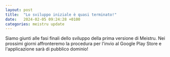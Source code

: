```yaml
---
layout: post
title:  "Lo sviluppo iniziale è quasi terminato!"
date:   2024-02-05 09:24:28 +0100
categories: meistru update
---
```

Siamo giunti alle fasi finali dello sviluppo della prima versione di Meistru. Nei prossimi giorni affronteremo la procedura per l'invio al Google Play Store e l'applicazione sarà di pubblico dominio!